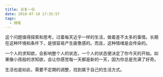 ```yaml
---
title: 日复一日
date: 2018-07-10 17:35:57
tags:
  - 随笔
---
```


这个问题值得探索和思考。过着每天近乎一样的生活，做着差不太多的事情。长期在这种环境和条件下，是很容易产生疲惫感的。而且，这种情绪是会传染的。

一个人的求知欲，会影响整个人的状态，一个人的状态便决定了你今天的开始。如果像小孩般的求知欲，会让你感觉每一天都是新的一天，因为你总是充满了好奇。

生活也是如此，需要不定期的调整，找到属于自己的生活方式。
